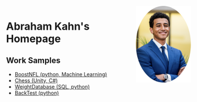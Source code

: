 


<img align="right" width="150" src="images/headshot.png">

# Abraham Kahn's Homepage 

## Work Samples
- [BoostNFL (python, Machine Learning)](work_samples/boostnfl.md)
- [Chess (Unity, C#)](work_samples/chess.md)
- [WeightDatabase (SQL, python)](work_samples/weight_sql.md)
- [BackTest (python)](work_samples/backtest.md)

